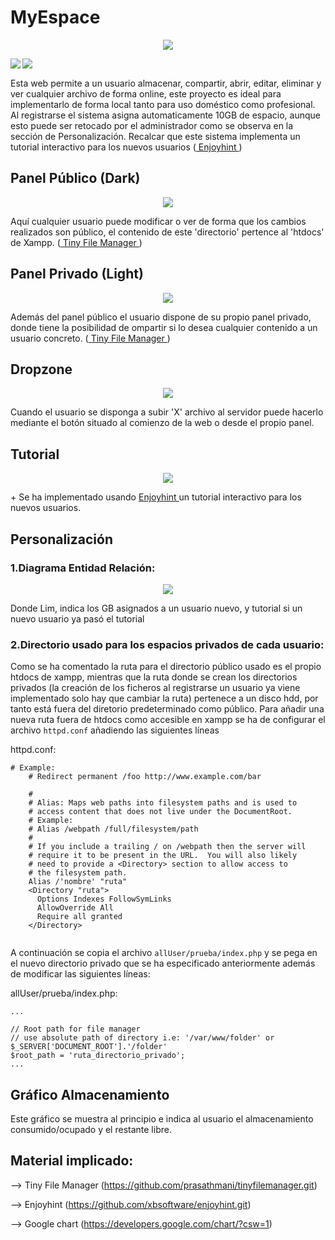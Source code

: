 # MyEspace
<p align="center"><img src="https://github.com/AcoranGonzalezMoray/MyDrive/blob/main/images/Home.png"></p>
<img align=left src="https://img.shields.io/badge/PHP-777BB4?style=for-the-badge&logo=php&logoColor=white"><img align=left src="https://img.shields.io/badge/HTML5-E34F26?style=for-the-badge&logo=html5&logoColor=white">
<p><br>

Esta web permite a un usuario almacenar, compartir, abrir, editar, eliminar y ver cualquier archivo de forma online, este proyecto es ideal para implementarlo de forma local tanto para uso doméstico como profesional. Al registrarse el sistema asigna automaticamente 10GB de espacio, aunque esto puede ser retocado por el administrador como se observa en la sección de Personalización. Recalcar que este sistema implementa un tutorial interactivo para los nuevos usuarios (<a href="https://github.com/AcoranGonzalezMoray/MyEspace#material-implicado"> Enjoyhint </a>)
</p>

## Panel Público (Dark)
<p align="center"><img src="https://github.com/AcoranGonzalezMoray/MyDrive/blob/main/images/Contenido_P.png"></p>

<p>
Aquí cualquier usuario puede modificar o ver de forma que los cambios realizados son público, el contenido de este  'directorio' pertence al 'htdocs' de Xampp. (<a href="https://github.com/AcoranGonzalezMoray/MyEspace#material-implicado"> Tiny File Manager </a>)
</p>

## Panel Privado (Light)
<p align="center"><img src="https://github.com/AcoranGonzalezMoray/MyDrive/blob/main/images/Contenido_PP.png"></p>

<p>
Además del panel público el usuario dispone de su propio panel privado, donde tiene la posibilidad de ompartir si lo desea cualquier contenido a un usuario concreto. (<a href="https://github.com/AcoranGonzalezMoray/MyEspace#material-implicado"> Tiny File Manager </a>)
</p>

## Dropzone
<p align="center"><img src="https://github.com/AcoranGonzalezMoray/MyDrive/blob/main/images/DropZone.png"></p>

<p>
Cuando el usuario se disponga a subir 'X' archivo al servidor puede hacerlo mediante el botón situado al comienzo de la web
o desde el propio panel.
</p>

## Tutorial 
<p align="center"><img src="https://github.com/AcoranGonzalezMoray/MyDrive/blob/main/images/Tutorial.png"></p>

<p>
 + Se ha implementado usando <a href="https://github.com/AcoranGonzalezMoray/MyEspace#material-implicado"> Enjoyhint </a> un tutorial interactivo para los nuevos usuarios.
</p>

## Personalización

### 1.Diagrama Entidad Relación:

<p align="center"><img src="https://github.com/AcoranGonzalezMoray/MyDrive/blob/main/images/Diagrama%20entidad%20relaci%C3%B3n.png"></p>
Donde Lim, indica los GB asignados a un usuario nuevo, y tutorial si un nuevo usuario ya pasó el tutorial
<br>

### 2.Directorio usado para los espacios privados de cada usuario:

Como se ha comentado la ruta para el directorio público usado es el propio htdocs de xampp, mientras que la ruta donde se crean los directorios privados (la creación de los ficheros al registrarse un usuario ya viene implementado solo hay que cambiar la ruta) pertenece a un disco hdd, por tanto está fuera del diretorio predeterminado como público. Para añadir una nueva ruta fuera de htdocs como accesible en xampp se ha de configurar el archivo  ```httpd.conf``` añadiendo las siguientes líneas

httpd.conf:
```
# Example:
    # Redirect permanent /foo http://www.example.com/bar

    #
    # Alias: Maps web paths into filesystem paths and is used to
    # access content that does not live under the DocumentRoot.
    # Example:
    # Alias /webpath /full/filesystem/path
    #
    # If you include a trailing / on /webpath then the server will
    # require it to be present in the URL.  You will also likely
    # need to provide a <Directory> section to allow access to
    # the filesystem path.
    Alias /'nombre' "ruta"
    <Directory "ruta">
      Options Indexes FollowSymLinks
      AllowOverride All
      Require all granted
    </Directory>
  
```

A continuación se copia el archivo ```allUser/prueba/index.php``` y se pega en el nuevo directorio privado que se ha especificado anteriormente además de modificar las siguientes líneas:

allUser/prueba/index.php:
```
...

// Root path for file manager
// use absolute path of directory i.e: '/var/www/folder' or $_SERVER['DOCUMENT_ROOT'].'/folder'
$root_path = 'ruta_directorio_privado';
...

```
## Gráfico Almacenamiento

Este gráfico se muestra al principio e indica al usuario el almacenamiento consumido/ocupado y el restante libre.

## Material implicado:

--> Tiny File Manager (https://github.com/prasathmani/tinyfilemanager.git)

--> Enjoyhint (https://github.com/xbsoftware/enjoyhint.git)

--> Google chart (https://developers.google.com/chart/?csw=1)

